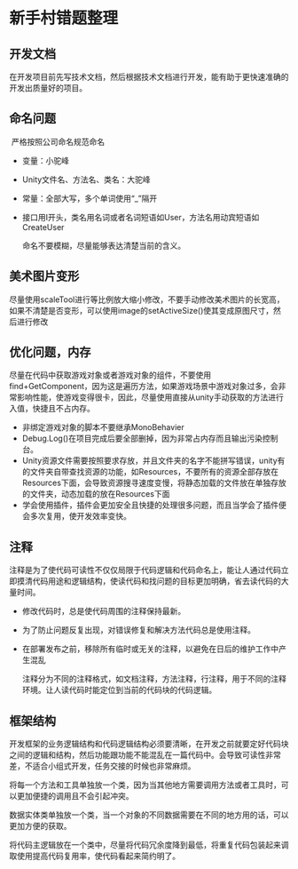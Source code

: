 # 新手村错题整理

## 开发文档

​		在开发项目前先写技术文档，然后根据技术文档进行开发，能有助于更快速准确的开发出质量好的项目。

## 命名问题

​		严格按照公司命名规范命名

- 变量：小驼峰

- Unity文件名、方法名、类名：大驼峰

- 常量：全部大写，多个单词使用“_”隔开

- 接口用I开头，类名用名词或者名词短语如User，方法名用动宾短语如CreateUser

  命名不要模糊，尽量能够表达清楚当前的含义。

## 美术图片变形

​		尽量使用scaleTool进行等比例放大缩小修改，不要手动修改美术图片的长宽高，如果不清楚是否变形，可以使用image的setActiveSize()使其变成原图尺寸，然后进行修改

## 优化问题，内存

​		尽量在代码中获取游戏对象或者游戏对象的组件，不要使用find+GetComponent，因为这是遍历方法，如果游戏场景中游戏对象过多，会非常影响性能，使游戏变得很卡，因此，尽量使用直接从unity手动获取的方法进行入值，快捷且不占内存。

- 非绑定游戏对象的脚本不要继承MonoBehavier
- Debug.Log()在项目完成后要全部删掉，因为非常占内存而且输出污染控制台。
- Unity资源文件需要按照要求存放，并且文件夹的名字不能拼写错误，unity有的文件夹自带查找资源的功能，如Resources，不要所有的资源全部存放在Resources下面，会导致资源搜寻速度变慢，将静态加载的文件放在单独存放的文件夹，动态加载的放在Resources下面
- 学会使用插件，插件会更加安全且快捷的处理很多问题，而且当学会了插件便会多次复用，使开发效率变快。

## 注释

​		注释是为了使代码可读性不仅仅局限于代码逻辑和代码命名上，能让人通过代码立即摸清代码用途和逻辑结构，使读代码和找问题的目标更加明确，省去读代码的大量时间。

- 修改代码时，总是使代码周围的注释保持最新。

- 为了防止问题反复出现，对错误修复和解决方法代码总是使用注释。

- 在部署发布之前，移除所有临时或无关的注释，以避免在日后的维护工作中产生混乱

  注释分为不同的注释格式，如文档注释，方法注释，行注释，用于不同的注释环境。让人读代码时能定位到当前的代码块的代码逻辑。

## 框架结构

​		开发框架的业务逻辑结构和代码逻辑结构必须要清晰，在开发之前就要定好代码块之间的逻辑和结构，然后功能跟功能不能混乱在一篇代码中。会导致可读性非常差，不适合小组式开发，任务交接的时候也非常麻烦。

​		将每一个方法和工具单独放一个类，因为当其他地方需要调用方法或者工具时，可以更加便捷的调用且不会引起冲突。

​		数据实体类单独放一个类，当一个对象的不同数据需要在不同的地方用的话，可以更加方便的获取。

​		将代码主逻辑放在一个类中，尽量将代码冗余度降到最低，将重复代码包装起来调取使用提高代码复用率，使代码看起来简约明了。

